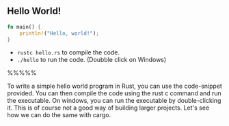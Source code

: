 ## Hello World!

```rust
fn main() {
    println!("Hello, world!");
}
```

- `rustc hello.rs` to compile the code.
- `./hello` to run the code. (Doubble click on Windows)

%%%%%

To write a simple hello world program in Rust, you can use the code-snippet provided. You can then compile the code using the rust c command and run the executable. On windows, you can run the executable by double-clicking it. This is of course not a good way of building larger projects. Let's see how we can do the same with cargo.